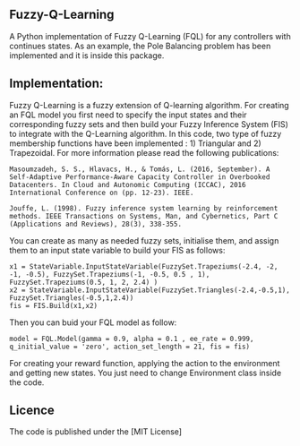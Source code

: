 ## Fuzzy-Q-Learning
A Python implementation of Fuzzy Q-Learning (FQL) for any controllers with continues states. As an example, the Pole Balancing problem has been implemented and it is inside this package.

## Implementation:
Fuzzy Q-Learning is a fuzzy extension of Q-learning algorithm. For creating an FQL model you first need to specify the input states and their corresponding fuzzy sets and then build your Fuzzy Inference System (FIS) to integrate with the Q-Learning algorithm. In this code, two type of fuzzy membership functions have been implemented : 1) Triangular and 2) Trapezoidal. For more information please read the following publications:
```
Masoumzadeh, S. S., Hlavacs, H., & Tomás, L. (2016, September). A Self-Adaptive Performance-Aware Capacity Controller in Overbooked Datacenters. In Cloud and Autonomic Computing (ICCAC), 2016 International Conference on (pp. 12-23). IEEE.

Jouffe, L. (1998). Fuzzy inference system learning by reinforcement methods. IEEE Transactions on Systems, Man, and Cybernetics, Part C (Applications and Reviews), 28(3), 338-355.
```


You can create as many as needed fuzzy sets, initialise them, and assign them to an input state variable to build your FIS as follows:
```
x1 = StateVariable.InputStateVariable(FuzzySet.Trapeziums(-2.4, -2, -1, -0.5), FuzzySet.Trapeziums(-1, -0.5, 0.5 , 1), FuzzySet.Trapeziums(0.5, 1, 2, 2.4) )
x2 = StateVariable.InputStateVariable(FuzzySet.Triangles(-2.4,-0.5,1), FuzzySet.Triangles(-0.5,1,2.4))
fis = FIS.Build(x1,x2)
```
Then you can buid your FQL model as follow:
```
model = FQL.Model(gamma = 0.9, alpha = 0.1 , ee_rate = 0.999, q_initial_value = 'zero', action_set_length = 21, fis = fis)
```

For creating your reward function, applying the action to the environment and getting new states. You just need to change Environment class inside the code.


## Licence

The code is published under the [MIT License]
